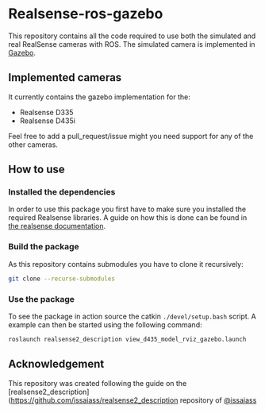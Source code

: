 # Realsense-ros-gazebo

This repository contains all the code required to use both the simulated and real RealSense cameras with ROS. The simulated camera is implemented in [Gazebo](https://wiki.ros.org/gazebo).

## Implemented cameras

It currently contains the gazebo implementation for the:

-   Realsense D335
-   Realsense D435i

Feel free to add a pull_request/issue might you need support for any of the other cameras.

## How to use

### Installed the dependencies

In order to use this package you first have to make sure you installed the required Realsense libraries. A guide on how this is done can be found in [the realsense documentation](https://www.intelrealsense.com/get-started/).

### Build the package

As this repository contains submodules you have to clone it recursively:

```bash
git clone --recurse-submodules
```

### Use the package

To see the package in action source the catkin `./devel/setup.bash` script. A example can then be started using the following command:

```bash
roslaunch realsense2_description view_d435_model_rviz_gazebo.launch
```

## Acknowledgement

This repository was created following the guide on the [realsense2_description]\(<https://github.com/issaiass/realsense2_description> repository of [@issaiass](https://github.com/issaiass)
